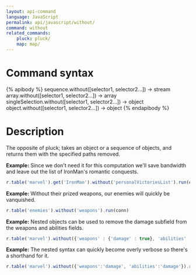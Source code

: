 ```yaml
---
layout: api-command
language: JavaScript
permalink: api/javascript/without/
command: without
related_commands:
    pluck: pluck/
    map: map/
---
```


# Command syntax #

{% apibody %}
sequence.without([selector1, selector2...]) &rarr; stream
array.without([selector1, selector2...]) &rarr; array
singleSelection.without([selector1, selector2...]) &rarr; object
object.without([selector1, selector2...]) &rarr; object
{% endapibody %}

# Description #

The opposite of pluck; takes an object or a sequence of objects, and returns them with
the specified paths removed.

__Example:__ Since we don't need it for this computation we'll save bandwidth and leave
out the list of IronMan's romantic conquests.

```js
r.table('marvel').get('IronMan').without('personalVictoriesList').run(conn)
```


__Example:__ Without their prized weapons, our enemies will quickly be vanquished.

```js
r.table('enemies').without('weapons').run(conn)
```


__Example:__ Nested objects can be used to remove the damage subfield from the weapons and abilities fields.

```js
r.table('marvel').without({'weapons' : {'damage' : true}, 'abilities' : {'damage' : true}}).run(conn)
```


__Example:__ The nested syntax can quickly become overly verbose so there's a shorthand for it.

```js
r.table('marvel').without({'weapons':'damage', 'abilities':'damage'}).run(conn)
```

